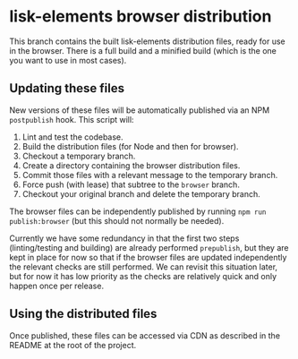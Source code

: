 # lisk-elements browser distribution

This branch contains the built lisk-elements distribution files, ready for use in the browser. There is a
full build and a minified build (which is the one you want to use in most cases).

## Updating these files

New versions of these files will be automatically published via an NPM `postpublish` hook. This
script will:

1. Lint and test the codebase.
1. Build the distribution files (for Node and then for browser).
1. Checkout a temporary branch.
1. Create a directory containing the browser distribution files.
1. Commit those files with a relevant message to the temporary branch.
1. Force push (with lease) that subtree to the `browser` branch.
1. Checkout your original branch and delete the temporary branch.

The browser files can be independently published by running `npm run publish:browser` (but this
should not normally be needed).

Currently we have some redundancy in that the first two steps (linting/testing and building) are
already performed `prepublish`, but they are kept in place for now so that if the browser files are
updated independently the relevant checks are still performed. We can revisit this situation later,
but for now it has low priority as the checks are relatively quick and only happen once per release.

## Using the distributed files

Once published, these files can be accessed via CDN as described in the README at the root of the
project.
